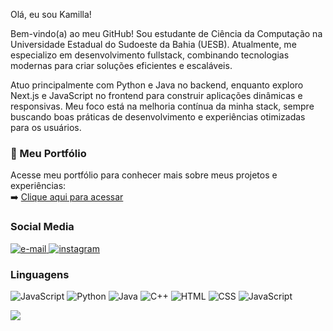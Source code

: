 <p>Olá, eu sou Kamilla!

Bem-vindo(a) ao meu GitHub! Sou estudante de Ciência da Computação na Universidade Estadual do Sudoeste da Bahia (UESB). Atualmente, me especializo em desenvolvimento fullstack, combinando tecnologias modernas para criar soluções eficientes e escaláveis.

Atuo principalmente com Python e Java no backend, enquanto exploro Next.js e JavaScript no frontend para construir aplicações dinâmicas e responsivas. Meu foco está na melhoria contínua da minha stack, sempre buscando boas práticas de desenvolvimento e experiências otimizadas para os usuários.

### 📌 Meu Portfólio

Acesse meu portfólio para conhecer mais sobre meus projetos e experiências:  
➡️ [Clique aqui para acessar](https://kamillabitencourt.github.io/curriculo-com-Css/) 
<br>
    <h3>Social Media</h3>
    </a>
    <a href="kamillabitencourt18@gmail.com">
        <img src="https://img.shields.io/badge/Email-312E38?style=flat-square&logo=gmail&logoColor=white" alt="e-mail">
    </a>
    <a href="https://www.instagram.com/bitencourtkamilla/">
        <img src="https://img.shields.io/badge/Instagram-312E38?style=flat-square&logo=instagram" alt="instagram">
    </a>
</p>

### Linguagens 

![JavaScript](https://img.shields.io/badge/javascript-312E38?style=for-the-badge&logo=javascript)
![Python](https://img.shields.io/badge/python-312E38?style=for-the-badge&logo=python)
![Java](https://img.shields.io/badge/java-312E38?style=for-the-badge&logo=openjdk)
![C++](https://img.shields.io/badge/C++-312E38?style=for-the-badge&logo=c%2B%2B)
![HTML](https://img.shields.io/badge/HTML-312E38?style=for-the-badge&logo=html5)
![CSS](https://img.shields.io/badge/CSS-312E38?style=for-the-badge&logo=css3)
![JavaScript](https://img.shields.io/badge/JavaScript-312E38?style=for-the-badge&logo=javascript)

<img src="https://github-readme-stats.vercel.app/api/top-langs/?username=kamillabitencourt&layout=compact&theme=tokyonight"/>







